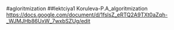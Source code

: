 #agloritmization
##lektciya1
Koruleva-P.A_algoritmization https://docs.google.com/document/d/1fslsZ_eRTQ2A9TXt0aZqh-_WJMJHb86UxW_7wxbSZUg/edit
